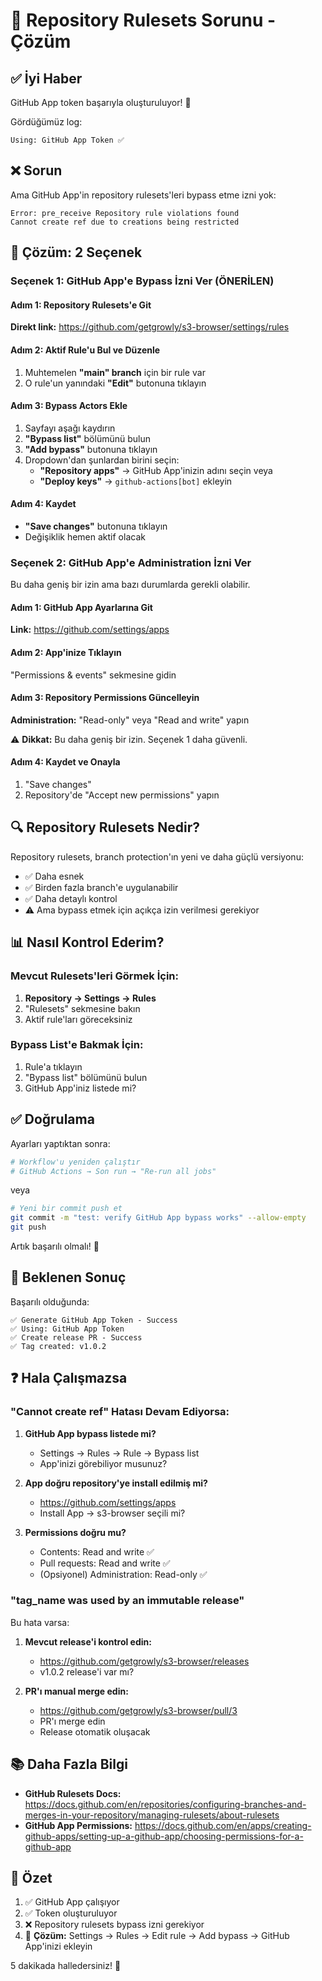 # 🔧 Repository Rulesets Sorunu - Çözüm

## ✅ İyi Haber

GitHub App token başarıyla oluşturuluyor! 🎉

Gördüğümüz log:
```
Using: GitHub App Token ✅
```

## ❌ Sorun

Ama GitHub App'in repository rulesets'leri bypass etme izni yok:

```
Error: pre_receive Repository rule violations found
Cannot create ref due to creations being restricted
```

## 🎯 Çözüm: 2 Seçenek

### Seçenek 1: GitHub App'e Bypass İzni Ver (ÖNERİLEN)

#### Adım 1: Repository Rulesets'e Git

**Direkt link:** https://github.com/getgrowly/s3-browser/settings/rules

#### Adım 2: Aktif Rule'u Bul ve Düzenle

1. Muhtemelen **"main" branch** için bir rule var
2. O rule'un yanındaki **"Edit"** butonuna tıklayın

#### Adım 3: Bypass Actors Ekle

1. Sayfayı aşağı kaydırın
2. **"Bypass list"** bölümünü bulun
3. **"Add bypass"** butonuna tıklayın
4. Dropdown'dan şunlardan birini seçin:
   - **"Repository apps"** → GitHub App'inizin adını seçin
   veya
   - **"Deploy keys"** → `github-actions[bot]` ekleyin

#### Adım 4: Kaydet

- **"Save changes"** butonuna tıklayın
- Değişiklik hemen aktif olacak

### Seçenek 2: GitHub App'e Administration İzni Ver

Bu daha geniş bir izin ama bazı durumlarda gerekli olabilir.

#### Adım 1: GitHub App Ayarlarına Git

**Link:** https://github.com/settings/apps

#### Adım 2: App'inize Tıklayın

"Permissions & events" sekmesine gidin

#### Adım 3: Repository Permissions Güncelleyin

**Administration:** "Read-only" veya "Read and write" yapın

⚠️ **Dikkat:** Bu daha geniş bir izin. Seçenek 1 daha güvenli.

#### Adım 4: Kaydet ve Onayla

1. "Save changes"
2. Repository'de "Accept new permissions" yapın

## 🔍 Repository Rulesets Nedir?

Repository rulesets, branch protection'ın yeni ve daha güçlü versiyonu:

- ✅ Daha esnek
- ✅ Birden fazla branch'e uygulanabilir
- ✅ Daha detaylı kontrol
- ⚠️ Ama bypass etmek için açıkça izin verilmesi gerekiyor

## 📊 Nasıl Kontrol Ederim?

### Mevcut Rulesets'leri Görmek İçin:

1. **Repository → Settings → Rules**
2. "Rulesets" sekmesine bakın
3. Aktif rule'ları göreceksiniz

### Bypass List'e Bakmak İçin:

1. Rule'a tıklayın
2. "Bypass list" bölümünü bulun
3. GitHub App'iniz listede mi?

## ✅ Doğrulama

Ayarları yaptıktan sonra:

```bash
# Workflow'u yeniden çalıştır
# GitHub Actions → Son run → "Re-run all jobs"
```

veya

```bash
# Yeni bir commit push et
git commit -m "test: verify GitHub App bypass works" --allow-empty
git push
```

Artık başarılı olmalı! 🎉

## 🎯 Beklenen Sonuç

Başarılı olduğunda:

```
✅ Generate GitHub App Token - Success
✅ Using: GitHub App Token
✅ Create release PR - Success
✅ Tag created: v1.0.2
```

## ❓ Hala Çalışmazsa

### "Cannot create ref" Hatası Devam Ediyorsa:

1. **GitHub App bypass listede mi?**
   - Settings → Rules → Rule → Bypass list
   - App'inizi görebiliyor musunuz?

2. **App doğru repository'ye install edilmiş mi?**
   - https://github.com/settings/apps
   - Install App → s3-browser seçili mi?

3. **Permissions doğru mu?**
   - Contents: Read and write ✅
   - Pull requests: Read and write ✅
   - (Opsiyonel) Administration: Read-only ✅

### "tag_name was used by an immutable release"

Bu hata varsa:

1. **Mevcut release'i kontrol edin:**
   - https://github.com/getgrowly/s3-browser/releases
   - v1.0.2 release'i var mı?

2. **PR'ı manual merge edin:**
   - https://github.com/getgrowly/s3-browser/pull/3
   - PR'ı merge edin
   - Release otomatik oluşacak

## 📚 Daha Fazla Bilgi

- **GitHub Rulesets Docs:** https://docs.github.com/en/repositories/configuring-branches-and-merges-in-your-repository/managing-rulesets/about-rulesets
- **GitHub App Permissions:** https://docs.github.com/en/apps/creating-github-apps/setting-up-a-github-app/choosing-permissions-for-a-github-app

## 🎊 Özet

1. ✅ GitHub App çalışıyor
2. ✅ Token oluşturuluyor
3. ❌ Repository rulesets bypass izni gerekiyor
4. 🔧 **Çözüm:** Settings → Rules → Edit rule → Add bypass → GitHub App'inizi ekleyin

5 dakikada halledersiniz! 🚀
